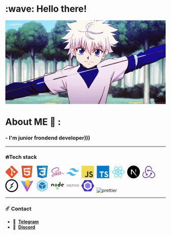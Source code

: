 <h1 align="left">:wave: Hello there!</h1>

<div align="center">
<img width="780" alt="killua.gif" align="center" src="https://github.com/skywkie/skywkie/blob/main/assets/killua.gif"/>
</div>

# About ME 💬 :

### - I'm junior frondend developer)))

---

### 🔥Tech stack

<div>
	<img src="https://github.com/devicons/devicon/blob/master/icons/git/git-original.svg" title="git" alt="git" width="40" height="40"/>&nbsp
	<img src="https://github.com/devicons/devicon/blob/master/icons/html5/html5-original.svg" title="html5" alt="html5" width="40" height="40"/>&nbsp
	<img src="https://github.com/devicons/devicon/blob/master/icons/css3/css3-original.svg" title="css" alt="css" width="40" height="40"/>&nbsp
	<img src="https://github.com/devicons/devicon/blob/master/icons/sass/sass-original.svg" title="sass/scss" alt="sass/scss" width="40" height="40"/>&nbsp;
	<img src="https://github.com/devicons/devicon/blob/master/icons/tailwindcss/tailwindcss-original.svg" title="tailwind" alt="tailwind" width="40" height="40"/>&nbsp;
	<img src="https://github.com/devicons/devicon/blob/master/icons/javascript/javascript-original.svg" title="javascript" alt="javascript" width="40" height="40"/>&nbsp
	<img src="https://github.com/devicons/devicon/blob/master/icons/typescript/typescript-original.svg" title="typescript" alt="jatypescriptvascript" width="40" height="40"/>&nbsp
	<img src="https://github.com/devicons/devicon/blob/master/icons/react/react-original.svg" title="react" alt="react" width="40" height="40"/>&nbsp
	<img src="https://github.com/devicons/devicon/blob/master/icons/nextjs/nextjs-original.svg" title="nextjs" alt="nextjs" width="40" height="40"/>&nbsp
	<img src="https://github.com/devicons/devicon/blob/master/icons/redux/redux-original.svg" title="redux toolkit" alt="redux toolkit" width="40" height="40"/>&nbsp;
	<img src="https://github.com/devicons/devicon/blob/master/icons/socketio/socketio-original.svg" title="socket.io" alt="socket.io" width="40" height="40"/>&nbsp;
	<img src="https://github.com/devicons/devicon/blob/master/icons/vitejs/vitejs-original.svg" title="vite" alt="vite" width="40" height="40"/>&nbsp;
	<img src="https://github.com/devicons/devicon/blob/master/icons/webpack/webpack-original.svg" title="webpack" alt="webpack" width="40" height="40"/>&nbsp;
	<img src="https://github.com/devicons/devicon/blob/master/icons/nodejs/nodejs-original-wordmark.svg" title="node js" alt="node js" width="40" height="40"/>&nbsp;
	<img src="https://github.com/devicons/devicon/blob/master/icons/express/express-original-wordmark.svg" title="express" alt="express" width="40" height="40"/>&nbsp;
	<img src="https://github.com/devicons/devicon/blob/master/icons/eslint/eslint-original.svg" title="eslint" alt="eslint" width="40" height="40"/>&nbsp;
	<img src="https://brandeps.com/icon-download/P/Prettier-icon-vector-02.svg" title="prettier" alt="prettier" width="40" height="40"/>&nbsp;
</div>

---

### ☄️ Contact

- :popcorn: &nbsp;**[Telegram](https://t.me/skywkie)**
- :popcorn: &nbsp;**[Discord](https://discordapp.com/users/519911017593962507)**
